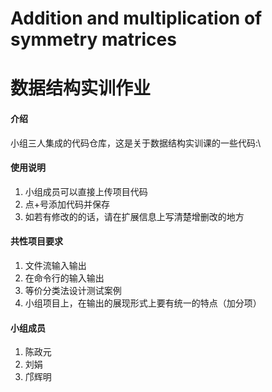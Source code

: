 # Addition and multiplication of symmetry matrices
# 数据结构实训作业

#### 介绍
小组三人集成的代码仓库，这是关于数据结构实训课的一些代码:\


#### 使用说明

1.  小组成员可以直接上传项目代码
2.  点+号添加代码并保存
3.  如若有修改的的话，请在扩展信息上写清楚增删改的地方

#### 共性项目要求

1.  文件流输入输出
2.  在命令行的输入输出
3.  等价分类法设计测试案例
4.  小组项目上，在输出的展现形式上要有统一的特点（加分项）

#### 小组成员
1.  陈政元
2.  刘娟
3.  邝辉明
